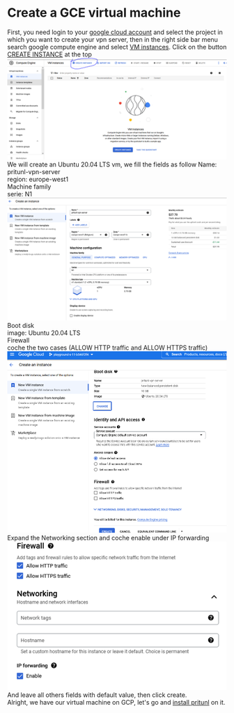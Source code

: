 # Create a GCE virtual machine
First, you need login to your [google cloud account](https://console.cloud.google.com) and select the project in which you want to create your vpn server, then in the right side bar menu search google compute engine and select [VM instances](https://console.cloud.google.com/compute/instances).
Click on the button [CREATE INSTANCE](https://console.cloud.google.com/compute/instancesAdd) at the top
![](images/gce-create-instance.PNG)
We will create an Ubuntu 20.04 LTS vm,
we fill the fields as follow
Name: pritunl-vpn-server<br>
region: europe-west1<br>
Machine family<br>
serie: N1<br>
![](images/pritunl-server-creation.PNG)<br>
Boot disk<br>
image: Ubuntu 20.04 LTS<br>
Firewall<br>
coche the two cases (ALLOW HTTP traffic and ALLOW HTTPS traffic)<br>
![](images/pritunl-server-creation-1.PNG)<br>
Expand the Networking section and coche enable under IP forwarding<br>
![](images/enable-ip-forwarding.PNG)<br>
And leave all others fields with default value, then click create.<br>
Alright, we have our virtual machine on GCP, let's go and [install pritunl](https://github.com/Donutson/VPN-SERVER-PRITUNL/blob/main/02-install-pritunl.md) on it.
